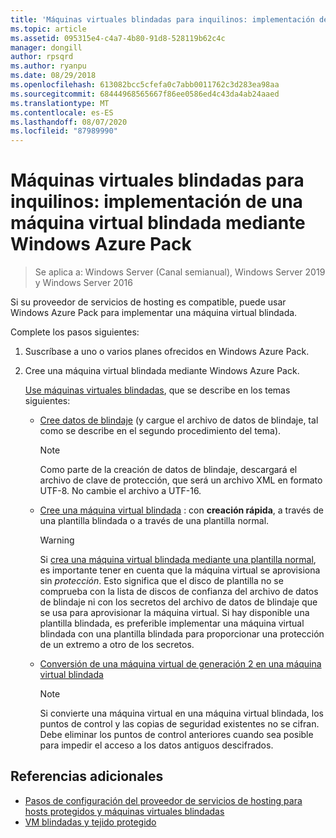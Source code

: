 ```yaml
---
title: 'Máquinas virtuales blindadas para inquilinos: implementación de una máquina virtual blindada mediante Windows Azure Pack'
ms.topic: article
ms.assetid: 095315e4-c4a7-4b80-91d8-528119b62c4c
manager: dongill
author: rpsqrd
ms.author: ryanpu
ms.date: 08/29/2018
ms.openlocfilehash: 613082bcc5cfefa0c7abb0011762c3d283ea98aa
ms.sourcegitcommit: 68444968565667f86ee0586ed4c43da4ab24aaed
ms.translationtype: MT
ms.contentlocale: es-ES
ms.lasthandoff: 08/07/2020
ms.locfileid: "87989990"
---
```

# <a name="shielded-vms--for-tenants---deploying-a-shielded-vm-by-using-windows-azure-pack"></a>Máquinas virtuales blindadas para inquilinos: implementación de una máquina virtual blindada mediante Windows Azure Pack

>Se aplica a: Windows Server (Canal semianual), Windows Server 2019 y Windows Server 2016

Si su proveedor de servicios de hosting es compatible, puede usar Windows Azure Pack para implementar una máquina virtual blindada.

Complete los pasos siguientes:

1. Suscríbase a uno o varios planes ofrecidos en Windows Azure Pack.

2. Cree una máquina virtual blindada mediante Windows Azure Pack.

    [Use máquinas virtuales blindadas](/previous-versions/azure/windows-server-azure-pack/mt720674(v=technet.10)), que se describe en los temas siguientes:

   - [Cree datos de blindaje](/previous-versions/azure/windows-server-azure-pack/mt720672(v=technet.10)) (y cargue el archivo de datos de blindaje, tal como se describe en el segundo procedimiento del tema).

     > [!NOTE]
     > Como parte de la creación de datos de blindaje, descargará el archivo de clave de protección, que será un archivo XML en formato UTF-8. No cambie el archivo a UTF-16.

   - [Cree una máquina virtual blindada](/previous-versions/azure/windows-server-azure-pack/mt720673(v=technet.10)) : con **creación rápida**, a través de una plantilla blindada o a través de una plantilla normal.

       > [!WARNING]
       > Si [crea una máquina virtual blindada mediante una plantilla normal](/previous-versions/azure/windows-server-azure-pack/mt720673(v=technet.10)#Anchor_2), es importante tener en cuenta que la máquina virtual se aprovisiona sin *protección*. Esto significa que el disco de plantilla no se comprueba con la lista de discos de confianza del archivo de datos de blindaje ni con los secretos del archivo de datos de blindaje que se usa para aprovisionar la máquina virtual. Si hay disponible una plantilla blindada, es preferible implementar una máquina virtual blindada con una plantilla blindada para proporcionar una protección de un extremo a otro de los secretos.

   - [Conversión de una máquina virtual de generación 2 en una máquina virtual blindada](/previous-versions/azure/windows-server-azure-pack/mt720670(v=technet.10))

       > [!NOTE]
       > Si convierte una máquina virtual en una máquina virtual blindada, los puntos de control y las copias de seguridad existentes no se cifran. Debe eliminar los puntos de control anteriores cuando sea posible para impedir el acceso a los datos antiguos descifrados.

## <a name="additional-references"></a>Referencias adicionales

- [Pasos de configuración del proveedor de servicios de hosting para hosts protegidos y máquinas virtuales blindadas](guarded-fabric-configuration-scenarios-for-shielded-vms-overview.md)
- [VM blindadas y tejido protegido](guarded-fabric-and-shielded-vms-top-node.md)